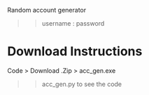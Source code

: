 Random account generator
>> username : password

# Download Instructions
Code > Download .Zip > acc_gen.exe
>> acc_gen.py to see the code
